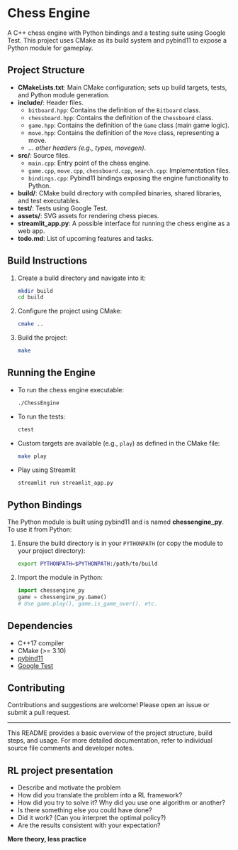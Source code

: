 # Chess Engine

A C++ chess engine with Python bindings and a testing suite using Google Test. This project uses CMake as its build system and pybind11 to expose a Python module for gameplay.

## Project Structure

- **CMakeLists.txt**: Main CMake configuration; sets up build targets, tests, and Python module generation.
- **include/**: Header files.
  - `bitboard.hpp`: Contains the definition of the `Bitboard` class.
  - `chessboard.hpp`: Contains the definition of the `Chessboard` class.
  - `game.hpp`: Contains the definition of the `Game` class (main game logic).
  - `move.hpp`: Contains the definition of the `Move` class, representing a move.
  - *... other headers (e.g., types, movegen)*.
- **src/**: Source files.
  - `main.cpp`: Entry point of the chess engine.
  - `game.cpp`, `move.cpp`, `chessboard.cpp`, `search.cpp`: Implementation files.
  - `bindings.cpp`: Pybind11 bindings exposing the engine functionality to Python.
- **build/**: CMake build directory with compiled binaries, shared libraries, and test executables.
- **test/**: Tests using Google Test.
- **assets/**: SVG assets for rendering chess pieces.
- **streamlit_app.py**: A possible interface for running the chess engine as a web app.
- **todo.md**: List of upcoming features and tasks.

## Build Instructions

1. Create a build directory and navigate into it:
    ```sh
    mkdir build
    cd build
    ```

2. Configure the project using CMake:
    ```sh
    cmake ..
    ```

3. Build the project:
    ```sh
    make
    ```

## Running the Engine

- To run the chess engine executable:
    ```sh
    ./ChessEngine
    ```

- To run the tests:
    ```sh
    ctest
    ```

- Custom targets are available (e.g., `play`) as defined in the CMake file:
    ```sh
    make play
    ```

- Play using Streamlit
    ```sh
    streamlit run streamlit_app.py
    ```

## Python Bindings

The Python module is built using pybind11 and is named **chessengine_py**. To use it from Python:

1. Ensure the build directory is in your `PYTHONPATH` (or copy the module to your project directory):
    ```sh
    export PYTHONPATH=$PYTHONPATH:/path/to/build
    ```

2. Import the module in Python:
    ```python
    import chessengine_py
    game = chessengine_py.Game()
    # Use game.play(), game.is_game_over(), etc.
    ```

## Dependencies

- C++17 compiler
- CMake (>= 3.10)
- [pybind11](https://github.com/pybind/pybind11)
- [Google Test](https://github.com/google/googletest)

## Contributing

Contributions and suggestions are welcome! Please open an issue or submit a pull request.

---

This README provides a basic overview of the project structure, build steps, and usage. For more detailed documentation, refer to individual source file comments and developer notes.


## RL project presentation

- Describe and motivate the problem
- How did you translate the problem into a RL framework?
- How did you try to solve it? Why did you use one algorithm or another?
- Is there something else you could have done?
- Did it work? (Can you interpret the optimal policy?)
- Are the results consistent with your expectation?

**More theory, less practice**

